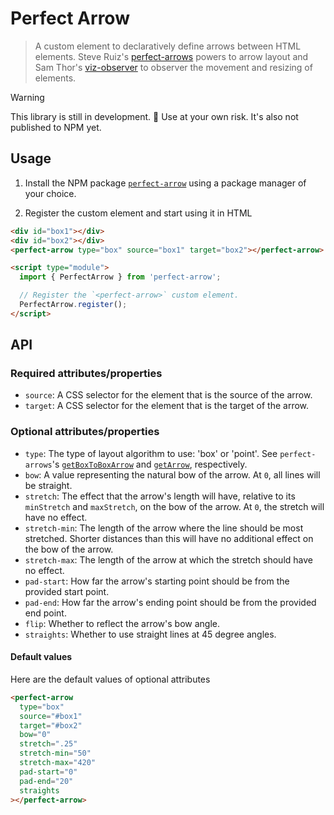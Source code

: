 # Perfect Arrow

> A custom element to declaratively define arrows between HTML elements. Steve Ruiz's [perfect-arrows](https://github.com/steveruizok/perfect-arrows) powers to arrow layout and Sam Thor's [viz-observer](https://github.com/samthor/viz-observer) to observer the movement and resizing of elements.

> [!WARNING]  
> This library is still in development. 🚧 Use at your own risk. It's also not published to NPM yet.

## Usage

1. Install the NPM package [`perfect-arrow`](#) using a package manager of your choice.

2. Register the custom element and start using it in HTML

```html
<div id="box1"></div>
<div id="box2"></div>
<perfect-arrow type="box" source="box1" target="box2"></perfect-arrow>

<script type="module">
  import { PerfectArrow } from 'perfect-arrow';

  // Register the `<perfect-arrow>` custom element.
  PerfectArrow.register();
</script>
```

## API

### Required attributes/properties

- `source`: A CSS selector for the element that is the source of the arrow.
- `target`: A CSS selector for the element that is the target of the arrow.

### Optional attributes/properties

- `type`: The type of layout algorithm to use: 'box' or 'point'. See `perfect-arrows`'s [`getBoxToBoxArrow`](https://github.com/steveruizok/perfect-arrows/tree/master?tab=readme-ov-file#getboxtoboxarrowx0-y0-w0-h0-x1-y1-w1-h1-options) and [`getArrow`](https://github.com/steveruizok/perfect-arrows/tree/master?tab=readme-ov-file#getarrowx0-y0-x1-y1-options), respectively.
- `bow`: A value representing the natural bow of the arrow. At `0`, all lines will be straight.
- `stretch`: The effect that the arrow's length will have, relative to its `minStretch` and `maxStretch`, on the bow of the arrow. At `0`, the stretch will have no effect.
- `stretch-min`: The length of the arrow where the line should be most stretched. Shorter distances than this will have no additional effect on the bow of the arrow.
- `stretch-max`: The length of the arrow at which the stretch should have no effect.
- `pad-start`: How far the arrow's starting point should be from the provided start point.
- `pad-end`: How far the arrow's ending point should be from the provided end point.
- `flip`: Whether to reflect the arrow's bow angle.
- `straights`: Whether to use straight lines at 45 degree angles.

#### Default values

Here are the default values of optional attributes

```html
<perfect-arrow
  type="box"
  source="#box1"
  target="#box2"
  bow="0"
  stretch=".25"
  stretch-min="50"
  stretch-max="420"
  pad-start="0"
  pad-end="20"
  straights
></perfect-arrow>
```
